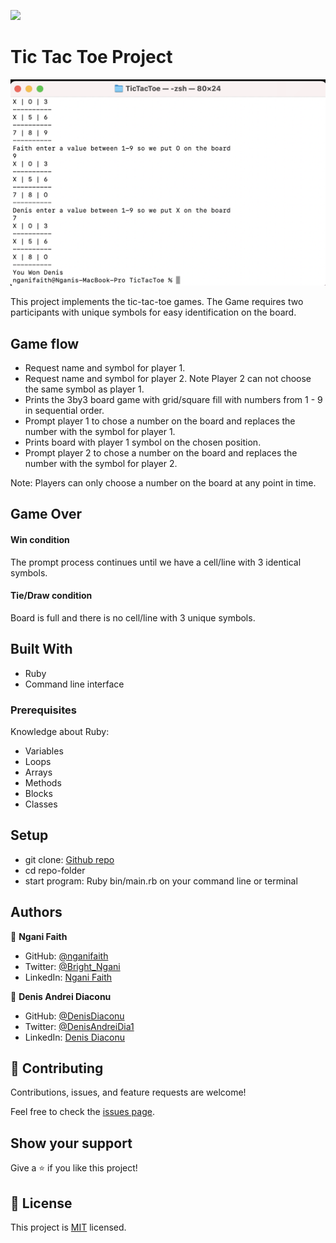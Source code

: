 ![](https://img.shields.io/badge/Microverse-blueviolet)

# Tic Tac Toe Project

![screenshot](https://github.com/denisdiaconu/TicTacToe/blob/main/Screen%20Shot%202021-02-17%20at%2008.47.26.png)

This project implements the tic-tac-toe games. The Game requires two participants with unique symbols for easy identification on the board. 

## Game flow
- Request name and symbol for player 1.
- Request name and symbol for player 2. Note Player 2 can not choose the same symbol as player 1.
- Prints the 3by3 board game with grid/square fill with numbers from 1 - 9 in sequential order.
- Prompt player 1 to chose a number on the board and replaces the number with the symbol for player 1.
- Prints board with player 1 symbol on the chosen position.
- Prompt player 2 to chose a number on the board and replaces the number with the symbol for player 2.

Note: Players can only choose a number on the board at any point in time.

## Game Over
#### Win condition
The prompt process continues until we have a cell/line with 3 identical symbols.

#### Tie/Draw condition
Board is full and there is no cell/line with 3 unique symbols.

## Built With

- Ruby
- Command line interface


### Prerequisites
Knowledge about Ruby:
- Variables
- Loops
- Arrays
- Methods
- Blocks
- Classes

## Setup
- git clone:  [Github repo](https://github.com/denisdiaconu/TicTacToe.git)
- cd repo-folder
- start program:  Ruby bin/main.rb on your command line or terminal

## Authors

👤 **Ngani Faith**

- GitHub: [@nganifaith](https://github.com/nganifaith)
- Twitter: [@Bright_Ngani](https://twitter.com/bright_ngani)
- LinkedIn: [Ngani Faith](https://www.linkedin.com/in/ngani-faith/)


👤 **Denis Andrei Diaconu**

- GitHub: [@DenisDiaconu](https://github.com/denisdiaconu)
- Twitter: [@DenisAndreiDia1](https://twitter.com/DenisAndreiDia1)
- LinkedIn: [Denis Diaconu](https://www.linkedin.com/in/denis-diaconu-1394091b7/)

## 🤝 Contributing

Contributions, issues, and feature requests are welcome!

Feel free to check the [issues page](https://github.com/denisdiaconu/TicTacToe/issues).

## Show your support

Give a ⭐️ if you like this project!

## 📝 License

This project is [MIT](https://choosealicense.com/licenses/mit/) licensed.
